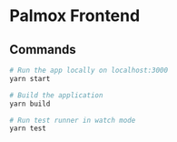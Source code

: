 # Palmox Frontend

## Commands

```sh
# Run the app locally on localhost:3000
yarn start

# Build the application
yarn build

# Run test runner in watch mode
yarn test
```
